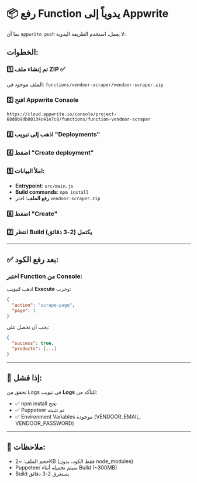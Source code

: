 # 📦 رفع Function يدوياً إلى Appwrite

بما أن `appwrite push` لا يعمل، استخدم الطريقة اليدوية:

## الخطوات:

### 1️⃣ تم إنشاء ملف ZIP ✅
الملف موجود في: `functions/vendoor-scraper/vendoor-scraper.zip`

### 2️⃣ افتح Appwrite Console
```
https://cloud.appwrite.io/console/project-68d8b9db00134c41e7c8/functions/function-vendoor-scraper
```

### 3️⃣ اذهب إلى تبويب "Deployments"

### 4️⃣ اضغط "Create deployment"

### 5️⃣ املأ البيانات:
- **Entrypoint**: `src/main.js`
- **Build commands**: `npm install`
- **رفع الملف**: اختر `vendoor-scraper.zip`

### 6️⃣ اضغط "Create"

### 7️⃣ انتظر Build يكتمل (2-3 دقائق)

---

## ✅ بعد رفع الكود:

### اختبر Function من Console:
اذهب لتبويب **Execute** وجرب:

```json
{
  "action": "scrape-page",
  "page": 1
}
```

يجب أن تحصل على:
```json
{
  "success": true,
  "products": [...]
}
```

---

## 🔧 إذا فشل:

تحقق من Logs في تبويب **Logs** للتأكد من:
- ✅ npm install نجح
- ✅ Puppeteer تم تثبيته
- ✅ Environment Variables موجودة (VENDOOR_EMAIL, VENDOOR_PASSWORD)

---

## 📝 ملاحظات:
- حجم الملف: ~2KB (فقط الكود، بدون node_modules)
- Puppeteer سيتم تحميله أثناء Build (~300MB)
- Build يستغرق 2-3 دقائق
